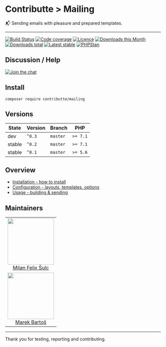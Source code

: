 # Contributte > Mailing

:mailbox_with_mail: Sending emails with pleasure and prepared templates.

-----

[![Build Status](https://img.shields.io/travis/contributte/mailing.svg?style=flat-square)](https://travis-ci.org/contributte/mailing)
[![Code coverage](https://img.shields.io/coveralls/contributte/mailing.svg?style=flat-square)](https://coveralls.io/r/contributte/mailing)
[![Licence](https://img.shields.io/packagist/l/contributte/mailing.svg?style=flat-square)](https://packagist.org/packages/contributte/mailing)
[![Downloads this Month](https://img.shields.io/packagist/dm/contributte/mailing.svg?style=flat-square)](https://packagist.org/packages/contributte/mailing)
[![Downloads total](https://img.shields.io/packagist/dt/contributte/mailing.svg?style=flat-square)](https://packagist.org/packages/contributte/mailing)
[![Latest stable](https://img.shields.io/packagist/v/contributte/mailing.svg?style=flat-square)](https://packagist.org/packages/contributte/mailing)
[![PHPStan](https://img.shields.io/badge/PHPStan-enabled-brightgreen.svg?style=flat)](https://github.com/phpstan/phpstan)

## Discussion / Help

[![Join the chat](https://img.shields.io/gitter/room/contributte/contributte.svg?style=flat-square)](http://bit.ly/ctteg)

## Install

```
composer require contributte/mailing
```

## Versions

| State       | Version | Branch   | PHP      |
|-------------|---------|----------|----------|
| dev         | `^0.3`  | `master` | `>= 7.1` |
| stable      | `^0.2`  | `master` | `>= 7.1` |
| stable      | `^0.1`  | `master` | `>= 5.6` |

## Overview

- [Installation - how to install](https://github.com/contributte/mailing/blob/master/.docs/#installation)
- [Configuration - layouts, templates, options](https://github.com/contributte/mailing/blob/master/.docs/#configuration)
- [Usage - building & sending](https://github.com/contributte/mailing/blob/master/.docs/#usage)

## Maintainers

<table>
  <tbody>
    <tr>
      <td align="center">
        <a href="https://github.com/f3l1x">
            <img width="150" height="150" src="https://avatars2.githubusercontent.com/u/538058?v=3&s=150">
        </a>
        </br>
        <a href="https://github.com/f3l1x">Milan Felix Šulc</a>
      </td>
    </tr>
    <tr>
      <td align="center">
        <a href="https://github.com/mabar">
            <img width="150" height="150" src="https://avatars0.githubusercontent.com/u/20974277?s=150&v=4">
        </a>
        </br>
        <a href="https://github.com/mabar">Marek Bartoš</a>
      </td>
    </tr>
  </tbody>
</table>

-------

Thank you for testing, reporting and contributing.
